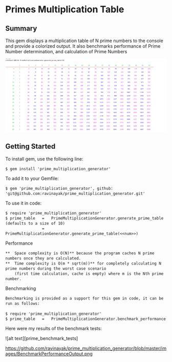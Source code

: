 # Primes Multiplication Table

## Summary

This gem displays a multiplication table of N prime numbers to the console and provide a colorized output. It also
benchmarks performance of Prime Number determination, and calculation of Prime Numbers

![alt text][sample_output]

[sample_output]: https://github.com/ravinayak/prime_multiplication_generator/blob/master/images/SampleOutput.png

## Getting Started

To install gem, use the following line:

    $ gem install 'prime_multiplication_generator'

To add it to your Gemfile:

    $ gem 'prime_multiplication_generator', github: 'git@github.com:ravinayak/prime_multiplication_generator.git'

To use it in code:

    $ require 'prime_multiplication_generator'
    $ prime_table   =   PrimeMultiplicationGenerator.generate_prime_table (defaults to a size of 10)
                    =   PrimeMultiplicationGenerator.generate_prime_table(<<num>>)

Performance

    **  Space complexity is O(N)** because the program caches N prime numbers once they are calculated.
    **  Time complexity is O(m * sqrt(m))** for completely calculating N prime numbers during the worst case scenario
        (first time calculation, cache is empty) where m is the Nth prime number.

Benchmarking

    Benchmarking is provided as a support for this gem in code, it can be run as follows:

    $ require 'prime_multiplication_generator'
    $ prime_table   =   PrimeMultiplicationGenerator.benchmark_performance

  Here were my results of the benchmark tests:

  ![alt text][prime_benchmark_tests]

  https://github.com/ravinayak/prime_multiplication_generator/blob/master/images/BenchmarkPerformanceOutput.png
